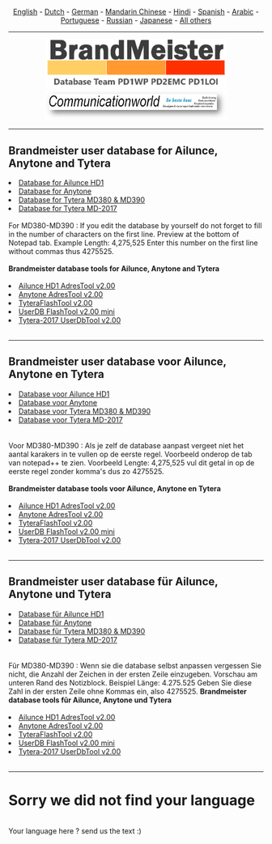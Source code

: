 <p align="center">
<a href="#english">English</a> - 
<a href="#dutch">Dutch</a> - 
<a href="#german">German</a> -
<a href="#helpus">Mandarin Chinese</a> -
<a href="#helpus">Hindi</a> -
<a href="#helpus">Spanish</a> -
<a href="#helpus">Arabic</a> -
<a href="#helpus">Portuguese</a> -
<a href="#helpus">Russian</a> -
<a href="#helpus">Japanese</a> -
<a href="#helpus">All others</a>
<br>
<hr>
<p align="center">
<a href="https://github.com/BM-Database" target="_blank"><img src="img/BM-logo2.gif" width="360"></a>
<br>
<a href="https://www.communicationworld.nl" target="_blank"><img src="img/BM-comworld.jpg" width="360"></a>
<br>
</p>
<hr>
<h2 id="english">Brandmeister user database for Ailunce, Anytone and Tytera</h2>
<li>
<a href="https://raw.githubusercontent.com/BM-Database/database/master/userhd.csv">Database for Ailunce HD1</a>
</li>
<li>
<a href="https://raw.githubusercontent.com/BM-Database/database/master/userat.csv">Database for Anytone</a>
</li>
<li>
<a href="https://github.com/BM-Database/database/raw/master/user.bin">Database for Tytera MD380 & MD390</a>
</li>
<li>
<a href="https://raw.githubusercontent.com/BM-Database/database/master/usermd2017.csv">Database for Tytera MD-2017</a>
</li>
<br>
For MD380-MD390 : If you edit the database by yourself do not forget to fill in the number of characters on the first line. Preview at the bottom of Notepad tab. Example Length: 4,275,525 Enter this number on the first line without commas thus 4275525.
<br><br>
<b>Brandmeister database tools for Ailunce, Anytone and Tytera</b>
<br><br>
<li>
<a href="https://github.com/BM-Database/database-tools/wiki/Ailunce-HD1-AdresTool-v2.00">Ailunce HD1 AdresTool v2.00</a>
</li>
<li>
<a href="https://github.com/BM-Database/database-tools/wiki/Anytone-AdresTool-v2.00">Anytone AdresTool v2.00</a>
</li>
<li>
<a href="https://github.com/BM-Database/database-tools/wiki/TyteraFlashTool-v2.00">TyteraFlashTool v2.00</a>
</li>
<li>
<a href="https://github.com/BM-Database/database-tools/wiki/UserDB-FlashTool-v2.00-mini">UserDB FlashTool v2.00 mini</a>
</li>
<li>
<a href="https://github.com/BM-Database/database-tools/wiki/Tytera-2017-UserDbTool-v2.00">Tytera-2017 UserDbTool v2.00</a>
</li>
<br>
<hr>
<h2 id="english">Brandmeister user database voor Ailunce, Anytone en Tytera</h2>
<li>
<a href="https://raw.githubusercontent.com/BM-Database/database/master/userhd.csv">Database voor Ailunce HD1</a>
</li>
<li>
<a href="https://raw.githubusercontent.com/BM-Database/database/master/userat.csv">Database voor Anytone</a>
</li>
<li>
<a href="https://github.com/BM-Database/database/raw/master/user.bin">Database voor Tytera MD380 & MD390</a>
</li>
<li>
<a href="https://raw.githubusercontent.com/BM-Database/database/master/usermd2017.csv">Database voor Tytera MD-2017</a>
</li>
<br><br>
Voor MD380-MD390 : Als je zelf de database aanpast vergeet niet het aantal karakers in te vullen op de eerste regel. Voorbeeld onderop de tab van notepad++ te zien. Voorbeeld Lengte: 4,275,525 vul dit getal in op de eerste regel zonder komma's dus zo 4275525.
<br><br>
<b>Brandmeister database tools voor Ailunce, Anytone en Tytera</b>
<br><br>
<li>
<a href="https://github.com/BM-Database/database-tools/wiki/Ailunce-HD1-AdresTool-v2.00">Ailunce HD1 AdresTool v2.00</a>
</li>
<li>
<a href="https://github.com/BM-Database/database-tools/wiki/Anytone-AdresTool-v2.00">Anytone AdresTool v2.00</a>
</li>
<li>
<a href="https://github.com/BM-Database/database-tools/wiki/TyteraFlashTool-v2.00">TyteraFlashTool v2.00</a>
</li>
<li>
<a href="https://github.com/BM-Database/database-tools/wiki/UserDB-FlashTool-v2.00-mini">UserDB FlashTool v2.00 mini</a>
</li>
<li>
<a href="https://github.com/BM-Database/database-tools/wiki/Tytera-2017-UserDbTool-v2.00">Tytera-2017 UserDbTool v2.00</a>
</li>
<br>
<hr>
<h2 id="german">Brandmeister user database für Ailunce, Anytone und Tytera</h2>
<li>
<a href="https://raw.githubusercontent.com/BM-Database/database/master/userhd.csv">Database für Ailunce HD1</a>
</li>
<li>
<a href="https://raw.githubusercontent.com/BM-Database/database/master/userat.csv">Database für Anytone</a>
</li>
<li>
<a href="https://github.com/BM-Database/database/raw/master/user.bin">Database für Tytera MD380 & MD390</a>
</li>
<li>
<a href="https://raw.githubusercontent.com/BM-Database/database/master/usermd2017.csv">Database für Tytera MD-2017</a>
</li>
<br><br>
Fũr MD380-MD390 : Wenn sie die database selbst anpassen vergessen Sie nicht, die Anzahl der Zeichen in der ersten Zeile einzugeben. Vorschau am unteren Rand des Notizblock. Beispiel Länge: 4.275.525 Geben Sie diese Zahl in der ersten Zeile ohne Kommas ein, also 4275525.
<b>Brandmeister database tools fũr Ailunce, Anytone und Tytera</b>
<br><br>
<li>
<a href="https://github.com/BM-Database/database-tools/wiki/Ailunce-HD1-AdresTool-v2.00">Ailunce HD1 AdresTool v2.00</a>
</li>
<li>
<a href="https://github.com/BM-Database/database-tools/wiki/Anytone-AdresTool-v2.00">Anytone AdresTool v2.00</a>
</li>
<li>
<a href="https://github.com/BM-Database/database-tools/wiki/TyteraFlashTool-v2.00">TyteraFlashTool v2.00</a>
</li>
<li>
<a href="https://github.com/BM-Database/database-tools/wiki/UserDB-FlashTool-v2.00-mini">UserDB FlashTool v2.00 mini</a>
</li>
<li>
<a href="https://github.com/BM-Database/database-tools/wiki/Tytera-2017-UserDbTool-v2.00">Tytera-2017 UserDbTool v2.00</a>
</li>
<br>
<hr>
<h1 id="helpus">Sorry we did not find your language</h1>
<br>
Your language here ? send us the text :) 
